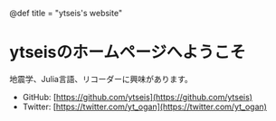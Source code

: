 @def title = "ytseis's website"

# ytseisのホームページへようこそ

地震学、Julia言語、リコーダーに興味があります。

- GitHub: [https://github.com/ytseis](https://github.com/ytseis)
- Twitter: [https://twitter.com/yt_ogan](https://twitter.com/yt_ogan)
